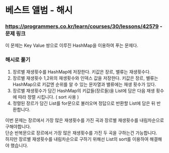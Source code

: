 # 베스트 앨범 - 해시

### https://programmers.co.kr/learn/courses/30/lessons/42579 - 문제 링크

이 문제는 Key Value 쌍으로 이루진 HashMap을 이용하여 푸는 문제다.

### 해시로 풀기
1. 장르별 재생횟수를 HashMap에 저장한다. 키값은 장르, 밸류는 재생횟수다.
2. 장르별 재생횟수 1,2위의 재생횟수와 인덱스 값을 저장한다. 키값은 장르, 밸류는 HashMap으로 키값엔 순위를 알 수 있는 문자열과 밸류에는 재생 횟수가 있다.
3. 장르별 재생횟수가 담긴 HashMap의 키값들(장르들)을 List에 담은 다음 재생 횟수에 따라 정렬 시킵니다. ( sort 사용 )
4. 정렬된 장르가 담긴 List를 for문으로 불러오며 정답으로 반환할 List에 담은 뒤 반환합니다.

이번 문제는 장르에서 가장 많은 재생횟수를 가진 곡과 장르별 재생횟수를 내림차순으로 구해야합니다.<br/>
단순 반복문으로 장르에서 가장 많은 재생횟수를 가진 두 곡을 구하는건 가능합니다.<br/>
하지만 장르별 재생횟수를 내림차순으로 구하기 위해선 List의 sort를 이용하여 해결해야 했습니다.